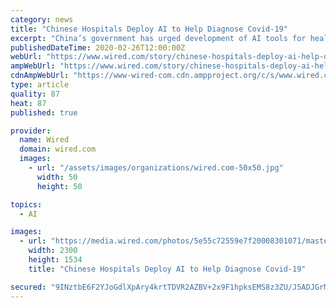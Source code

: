 ```yaml
---
category: news
title: "Chinese Hospitals Deploy AI to Help Diagnose Covid-19"
excerpt: "China’s government has urged development of AI tools for healthcare as part of sweeping national investments in artificial intelligence. China’s relatively lax rules on privacy allow companies such as Infervision to gather medical data to train machine learning algorithms in tasks like reading scans more easily than US or European rivals."
publishedDateTime: 2020-02-26T12:00:00Z
webUrl: "https://www.wired.com/story/chinese-hospitals-deploy-ai-help-diagnose-covid-19/"
ampWebUrl: "https://www.wired.com/story/chinese-hospitals-deploy-ai-help-diagnose-covid-19/amp"
cdnAmpWebUrl: "https://www-wired-com.cdn.ampproject.org/c/s/www.wired.com/story/chinese-hospitals-deploy-ai-help-diagnose-covid-19/amp"
type: article
quality: 87
heat: 87
published: true

provider:
  name: Wired
  domain: wired.com
  images:
    - url: "/assets/images/organizations/wired.com-50x50.jpg"
      width: 50
      height: 50

topics:
  - AI

images:
  - url: "https://media.wired.com/photos/5e55c72559e7f20008301071/master/pass/Science_covid19_h_11.02587772.jpg"
    width: 2300
    height: 1534
    title: "Chinese Hospitals Deploy AI to Help Diagnose Covid-19"

secured: "9INztbE6F2YJoGdlXpAry4krtTDVR2AZBV+2x9F1hpksEMS8z3ZU/J5ADJGrM8/JoOXUfCQkfOKWYJcgJkDkZ3Y4K6Fko6xJ7aek3re7PqRHpSB3AbkSIBhGPMhCOwx2n4dmozitL4pcK9NLUTqiAo1rQR7uNiYMeS17lT8/O47nUG9oiqSM/qEzAVvccDjPnLa/PRjQnxtxYm0HKWsgngnaF/e80Lepzx4FxUaIFXdlnZQOloTon6zqXp9+TpVbQvw4iQSyPKNRidCLEDeHFG4KKrbe2Q9SSutXqhRY+rcOQIm6REN1IE12KdmaQICWFZE91mUeU6F31KUUzZQIUGWFpYiLxJJZGl7Tw9qA5WA3bEZ7hgqW1Vh3IogPot5E1VO5ZnG3b4guwRqZlvjChtB/HuD8LgU7j9JKJQAHeJdDXu3YJCOcCJfNNpHGfp81nwYvRyPdusWQFwvZZJ0t1ANh9oiDlp5kxcTHc7YVzUU=;l3ZKHcPH9iSHQchs6yGBsQ=="
---
```


